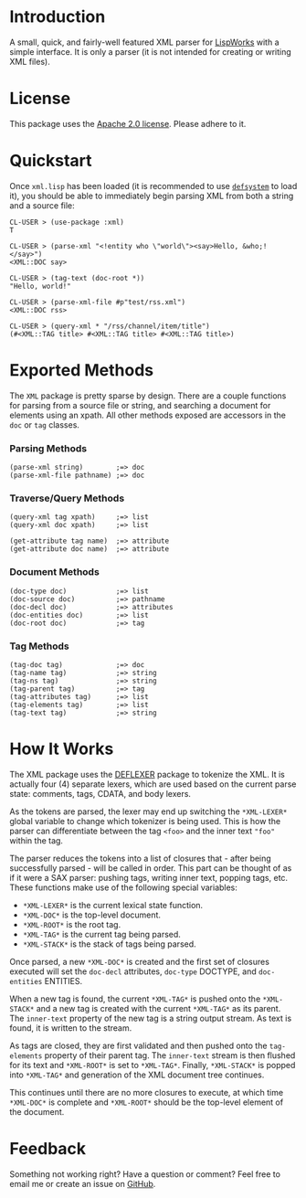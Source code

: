 # Introduction

A small, quick, and fairly-well featured XML parser for [LispWorks](http://www.lispworks.com) with a simple interface. It is only a parser (it is not intended for creating or writing XML files).

# License

This package uses the [Apache 2.0 license](http://www.apache.org/licenses/LICENSE-2.0). Please adhere to it.

# Quickstart

Once `xml.lisp` has been loaded (it is recommended to use [`defsystem`](http://www.lispworks.com/documentation/lw445/LWRM/html/lwref-273.htm) to load it), you should be able to immediately begin parsing XML from both a string and a source file:

	CL-USER > (use-package :xml)
	T

	CL-USER > (parse-xml "<!entity who \"world\"><say>Hello, &who;!</say>")
	<XML::DOC say>

	CL-USER > (tag-text (doc-root *))
	"Hello, world!"

	CL-USER > (parse-xml-file #p"test/rss.xml")
	<XML::DOC rss>

	CL-USER > (query-xml * "/rss/channel/item/title")
	(#<XML::TAG title> #<XML::TAG title> #<XML::TAG title>)

# Exported Methods

The `XML` package is pretty sparse by design. There are a couple functions for parsing from a source file or string, and searching a document for elements using an xpath. All other methods exposed are accessors in the `doc` or `tag` classes.

### Parsing Methods
	(parse-xml string)        ;=> doc
	(parse-xml-file pathname) ;=> doc

### Traverse/Query Methods

	(query-xml tag xpath)     ;=> list
	(query-xml doc xpath)     ;=> list

	(get-attribute tag name)  ;=> attribute
	(get-attribute doc name)  ;=> attribute

### Document Methods

	(doc-type doc)            ;=> list
	(doc-source doc)          ;=> pathname
	(doc-decl doc)            ;=> attributes
	(doc-entities doc)        ;=> list
	(doc-root doc)            ;=> tag

### Tag Methods

	(tag-doc tag)             ;=> doc
	(tag-name tag)            ;=> string
	(tag-ns tag)              ;=> string
	(tag-parent tag)          ;=> tag
	(tag-attributes tag)      ;=> list
	(tag-elements tag)        ;=> list
	(tag-text tag)            ;=> string

# How It Works

The XML package uses the [DEFLEXER](http://github.com/massung/lexer) package to tokenize the XML. It is actually four (4) separate lexers, which are used based on the current parse state: comments, tags, CDATA, and body lexers.

As the tokens are parsed, the lexer may end up switching the `*XML-LEXER*` global variable to change which tokenizer is being used. This is how the parser can differentiate between the tag `<foo>` and the inner text `"foo"` within the tag.

The parser reduces the tokens into a list of closures that - after being successfully parsed - will be called in order. This part can be thought of as if it were a SAX parser: pushing tags, writing inner text, popping tags, etc. These functions make use of the following special variables:

* `*XML-LEXER*` is the current lexical state function.
* `*XML-DOC*` is the top-level document.
* `*XML-ROOT*` is the root tag.
* `*XML-TAG*` is the current tag being parsed.
* `*XML-STACK*` is the stack of tags being parsed.

Once parsed, a new `*XML-DOC*` is created and the first set of closures executed will set the `doc-decl` attributes, `doc-type` DOCTYPE, and `doc-entities` ENTITIES.

When a new tag is found, the current `*XML-TAG*` is pushed onto the `*XML-STACK*` and a new tag is created with the current `*XML-TAG*` as its parent. The `inner-text` property of the new tag is a string output stream. As text is found, it is written to the stream.

As tags are closed, they are first validated and then pushed onto the `tag-elements` property of their parent tag. The `inner-text` stream is then flushed for its text and `*XML-ROOT*` is set to `*XML-TAG*`. Finally, `*XML-STACK*` is popped into `*XML-TAG*` and generation of the XML document tree continues.

This continues until there are no more closures to execute, at which time `*XML-DOC*` is complete and `*XML-ROOT*` should be the top-level element of the document. 

# Feedback

Something not working right? Have a question or comment? Feel free to email me or create an issue on [GitHub](http://github.com/massung/xml).
